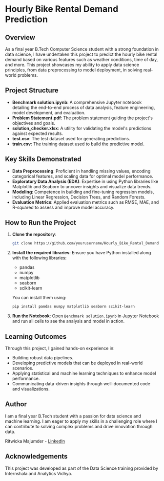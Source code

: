 # Hourly Bike Rental Demand Prediction

## Overview
As a final year B.Tech Computer Science student with a strong foundation in data science, I have undertaken this project to predict the hourly bike rental demand based on various features such as weather conditions, time of day, and more. This project showcases my ability to apply data science principles, from data preprocessing to model deployment, in solving real-world problems.

## Project Structure

- **Benchmark solution.ipynb**: A comprehensive Jupyter notebook detailing the end-to-end process of data analysis, feature engineering, model development, and evaluation.
- **Problem Statement.pdf**: The problem statement guiding the project's objectives and goals.
- **solution_checker.xlsx**: A utility for validating the model's predictions against expected results.
- **test.csv**: The test dataset used for generating predictions.
- **train.csv**: The training dataset used to build the predictive model.

## Key Skills Demonstrated

- **Data Preprocessing**: Proficient in handling missing values, encoding categorical features, and scaling data for optimal model performance.
- **Exploratory Data Analysis (EDA)**: Expertise in using Python libraries like Matplotlib and Seaborn to uncover insights and visualize data trends.
- **Modeling**: Competence in building and fine-tuning regression models, including Linear Regression, Decision Trees, and Random Forests.
- **Evaluation Metrics**: Applied evaluation metrics such as RMSE, MAE, and R-squared to assess and improve model accuracy.

## How to Run the Project

1. **Clone the repository**:
   ```bash
   git clone https://github.com/yourusername/Hourly_Bike_Rental_Demand.git
   ```
2. **Install the required libraries**:
   Ensure you have Python installed along with the following libraries:

   - pandas
   - numpy
   - matplotlib
   - seaborn
   - scikit-learn

   You can install them using:

   ```bash
   pip install pandas numpy matplotlib seaborn scikit-learn
   ```
3. **Run the Notebook**:
   Open `Benchmark solution.ipynb` in Jupyter Notebook and run all cells to see the analysis and model in action.

## Learning Outcomes

Through this project, I gained hands-on experience in:

- Building robust data pipelines.
- Developing predictive models that can be deployed in real-world scenarios.
- Applying statistical and machine learning techniques to enhance model performance.
- Communicating data-driven insights through well-documented code and visualizations.

## Author

I am a final year B.Tech student with a passion for data science and machine learning. I am eager to apply my skills in a challenging role where I can contribute to solving complex problems and drive innovation through data.

Ritwicka Majumder - [LinkedIn](www.linkedin.com/in/ritwicka-majumder-36b4b7255)

## Acknowledgements

This project was developed as part of the Data Science training provided by Internshala and Analytics Vidhya.
